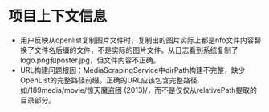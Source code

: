 # 项目上下文信息

- 用户反映从openlist复制图片文件时，复制出的图片实际上都是nfo文件内容替换了文件名后缀的文件，不是实际的图片文件。从日志看到系统复制了logo.png和poster.jpg，但文件内容不正确。
- URL构建问题根因：MediaScrapingService中dirPath构建不完整，缺少OpenList的完整路径前缀。正确的URL应该包含完整路径如/189media/movie/惊天魔盗团 (2013)/，而不是仅仅从relativePath提取的目录部分。
